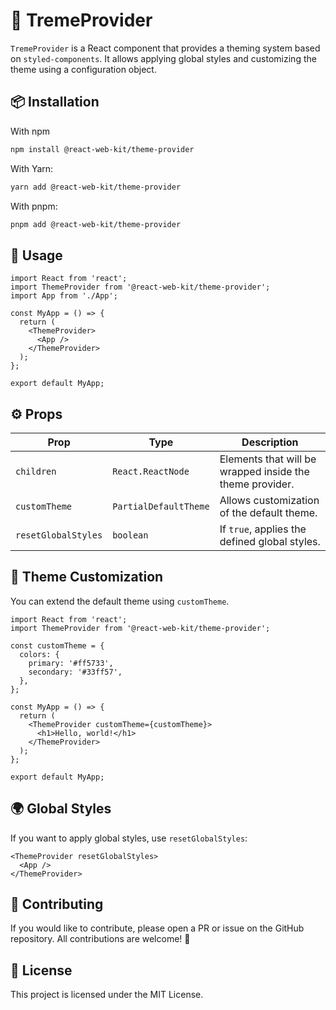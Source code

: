 # 🎨 TremeProvider

`TremeProvider` is a React component that provides a theming system based on `styled-components`. It allows applying global styles and customizing the theme using a configuration object.

## 📦 Installation

With npm
```sh
npm install @react-web-kit/theme-provider
```

With Yarn:

```sh
yarn add @react-web-kit/theme-provider
```

With pnpm:

```sh
pnpm add @react-web-kit/theme-provider
```

## 🚀 Usage

```tsx
import React from 'react';
import ThemeProvider from '@react-web-kit/theme-provider';
import App from './App';

const MyApp = () => {
  return (
    <ThemeProvider>
      <App />
    </ThemeProvider>
  );
};

export default MyApp;
```

## ⚙️ Props

| Prop              | Type                  | Description |
|------------------|----------------------|-------------|
| `children`       | `React.ReactNode`     | Elements that will be wrapped inside the theme provider. |
| `customTheme`    | `PartialDefaultTheme` | Allows customization of the default theme. |
| `resetGlobalStyles` | `boolean` | If `true`, applies the defined global styles. |

## 🎨 Theme Customization

You can extend the default theme using `customTheme`.

```tsx
import React from 'react';
import ThemeProvider from '@react-web-kit/theme-provider';

const customTheme = {
  colors: {
    primary: '#ff5733',
    secondary: '#33ff57',
  },
};

const MyApp = () => {
  return (
    <ThemeProvider customTheme={customTheme}>
      <h1>Hello, world!</h1>
    </ThemeProvider>
  );
};

export default MyApp;
```

## 🌍 Global Styles

If you want to apply global styles, use `resetGlobalStyles`:

```tsx
<ThemeProvider resetGlobalStyles>
  <App />
</ThemeProvider>
```

## 🤝 Contributing

If you would like to contribute, please open a PR or issue on the GitHub repository. All contributions are welcome! 🚀

## 📜 License

This project is licensed under the MIT License.

